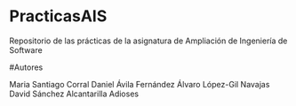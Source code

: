 ﻿# PracticasAIS

Repositorio de las prácticas de la asignatura de Ampliación de Ingeniería de Software

#Autores

Maria Santiago Corral
Daniel Ávila Fernández
Álvaro López-Gil Navajas
David Sánchez Alcantarilla
Adioses

